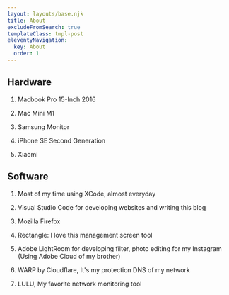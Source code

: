 ```yaml
---
layout: layouts/base.njk
title: About
excludeFromSearch: true
templateClass: tmpl-post
eleventyNavigation:
  key: About
  order: 1
---
```



## Hardware

1. Macbook Pro 15-Inch 2016

2. Mac Mini M1

3. Samsung Monitor

3. iPhone SE Second Generation

4. Xiaomi

## Software

1. Most of my time using XCode, almost everyday

2. Visual Studio Code for developing websites and writing this blog

3. Mozilla Firefox

4. Rectangle: I love this management screen tool

5. Adobe LightRoom for developing filter, photo editing for my Instagram (Using Adobe Cloud of my brother)

6. WARP by Cloudflare, It's my protection DNS of my network

7. LULU, My favorite network monitoring tool